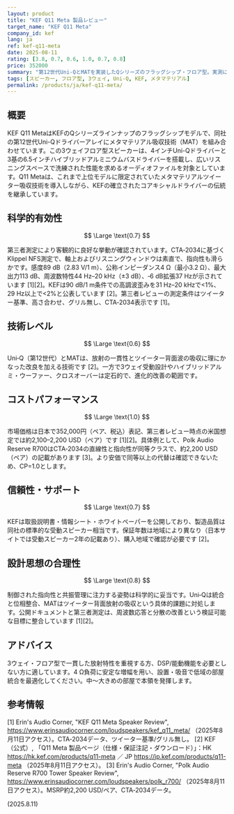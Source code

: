 ```yaml
---
layout: product
title: "KEF Q11 Meta 製品レビュー"
target_name: "KEF Q11 Meta"
company_id: kef
lang: ja
ref: kef-q11-meta
date: 2025-08-11
rating: [3.8, 0.7, 0.6, 1.0, 0.7, 0.8]
price: 352000
summary: "第12世代Uni‑QとMATを実装したQシリーズのフラッグシップ・フロア型。実測に裏付けられた制御された指向性と素直な応答で堅実に鳴り、同等以上の測定性能をより安価に満たす代替が見当たらないため総合的に高い合理性と価値を示します。"
tags: [スピーカー, フロア型, 3ウェイ, Uni-Q, KEF, メタマテリアル]
permalink: /products/ja/kef-q11-meta/
---
```


## 概要

KEF Q11 MetaはKEFのQシリーズラインナップのフラッグシップモデルで、同社の第12世代Uni-Qドライバーアレイにメタマテリアル吸収技術（MAT）を組み合わせています。この3ウェイフロア型スピーカーは、4インチUni-Qドライバーと3基の6.5インチハイブリッドアルミニウムバスドライバーを搭載し、広いリスニングスペースで洗練された性能を求めるオーディオファイルを対象としています。Q11 Metaは、これまで上位モデルに限定されていたメタマテリアルツイーター吸収技術を導入しながら、KEFの確立されたコアキシャルドライバーの伝統を継承しています。

## 科学的有効性

$$ \Large \text{0.7} $$

第三者測定により客観的に良好な挙動が確認されています。CTA‑2034に基づくKlippel NFS測定で、軸上およびリスニングウィンドウは素直で、指向性も滑らかです。感度89 dB（2.83 V/1 m）、公称インピーダンス4 Ω（最小3.2 Ω）、最大出力113 dB、周波数特性44 Hz–20 kHz（±3 dB）、‑6 dB拡張37 Hzが示されています [1][2]。KEFは90 dB/1 m条件での高調波歪みを31 Hz–20 kHzで<1%、29 Hz以上で<2%と公表しています [2]。第三者レビューの測定条件はツイーター基準、高さ合わせ、グリル無し、CTA‑2034表示です [1]。

## 技術レベル

$$ \Large \text{0.6} $$

Uni‑Q（第12世代）とMATは、放射の一貫性とツイーター背面波の吸収に理にかなった改良を加える技術です [2]。一方で3ウェイ受動設計やハイブリッドアルミ・ウーファー、クロスオーバーは定石的で、進化的改善の範囲です。

## コストパフォーマンス

$$ \Large \text{1.0} $$

市場価格は日本で352,000円（ペア、税込）表記、第三者レビュー時点の米国想定では約2,100–2,200 USD（ペア）です [1][2]。具体例として、Polk Audio Reserve R700はCTA‑2034の直線性と指向性が同等クラスで、約2,200 USD（ペア）の記載があります [3]。より安価で同等以上の代替は確認できないため、CP=1.0とします。

## 信頼性・サポート

$$ \Large \text{0.7} $$

KEFは取扱説明書・情報シート・ホワイトペーパーを公開しており、製造品質は同社の標準的な受動スピーカー相当です。保証年数は地域により異なり（日本サイトでは受動スピーカー2年の記載あり）、購入地域で確認が必要です [2]。

## 設計思想の合理性

$$ \Large \text{0.8} $$

制御された指向性と共振管理に注力する姿勢は科学的に妥当です。Uni‑Qは統合と位相整合、MATはツイーター背面放射の吸収という具体的課題に対処します。公開ドキュメントと第三者測定は、周波数応答と分散の改善という検証可能な目標に整合しています [1][2]。

## アドバイス

3ウェイ・フロア型で一貫した放射特性を重視する方、DSP/能動機能を必要としない方に適しています。4 Ω負荷に安定な増幅を用い、設置・吸音で低域の部屋統合を最適化してください。中〜大きめの部屋で本領を発揮します。

## 参考情報

[1] Erin's Audio Corner, "KEF Q11 Meta Speaker Review", https://www.erinsaudiocorner.com/loudspeakers/kef_q11_meta/ （2025年8月11日アクセス）。CTA‑2034データ、ツイーター基準/グリル無し。
[2] KEF（公式）, 「Q11 Meta 製品ページ（仕様・保証注記・ダウンロード）」：HK https://hk.kef.com/products/q11-meta ／ JP https://jp.kef.com/products/q11-meta （2025年8月11日アクセス）。
[3] Erin's Audio Corner, "Polk Audio Reserve R700 Tower Speaker Review", https://www.erinsaudiocorner.com/loudspeakers/polk_r700/ （2025年8月11日アクセス）。MSRP約2,200 USD/ペア、CTA‑2034データ。

(2025.8.11)